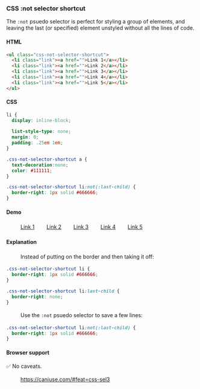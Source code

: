 ### CSS :not selector shortcut

The `:not` psuedo selector is perfect for styling a group of elements, and leaving the last (or specified) element unstyled without all the lines of code.

#### HTML

```html
<ul class="css-not-selector-shortcut">
  <li class="link"><a href="">Link 1</a></li>
  <li class="link"><a href="">Link 2</a></li>
  <li class="link"><a href="">Link 3</a></li>
  <li class="link"><a href="">Link 4</a></li>
  <li class="link"><a href="">Link 5</a></li>
</ul>
```

#### CSS

```css
li {
  display: inline-block;
  
  list-style-type: none;
  margin: 0;
  padding: .25em 1em;
}

.css-not-selector-shortcut a {
  text-decoration:none;
  color: #111111;
}

.css-not-selector-shortcut li:not(:last-child) {
  border-right: 1px solid #666666;
}
```

#### Demo

<div class="snippet-demo">
  <ul class="snippet-demo__css-not-selector-shortcut">
    <li><a href="">Link 1</a></li>
    <li><a href="">Link 2</a></li>
    <li><a href="">Link 3</a></li>
    <li><a href="">Link 4</a></li>
    <li><a href="">Link 5</a></li>
  </ul>
</div>

<style>
li {
  display: inline-block;
  
  list-style-type: none;
  margin: 0;
  padding: .25em 1em;
}

.css-not-selector-shortcut a {
  text-decoration:none;
  color: #111111;
}

.css-not-selector-shortcut li:not(:last-child) {
  border-right: 1px solid #666666;
}
</style>

#### Explanation

1. Instead of putting on the border and then taking it off:
```css
.css-not-selector-shortcut li {
  border-right: 1px solid #666666;
}

.css-not-selector-shortcut li:last-child {
  border-right: none;
}
```

2. Use the `:not` psuedo selector to save a few lines:
```css
.css-not-selector-shortcut li:not(:last-child) {
  border-right: 1px solid #666666;
}
```

#### Browser support

<span class="snippet__support-note">✅ No caveats.</span>

* https://caniuse.com/#feat=css-sel3

<!-- tags: visual -->
